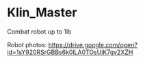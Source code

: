 # Klin_Master
  Combat robot up to 1lb
  
  Robot photos:
  https://drive.google.com/open?id=1sY920RSrGBBs6k0lLA0TOsUjK7gv2XZH
